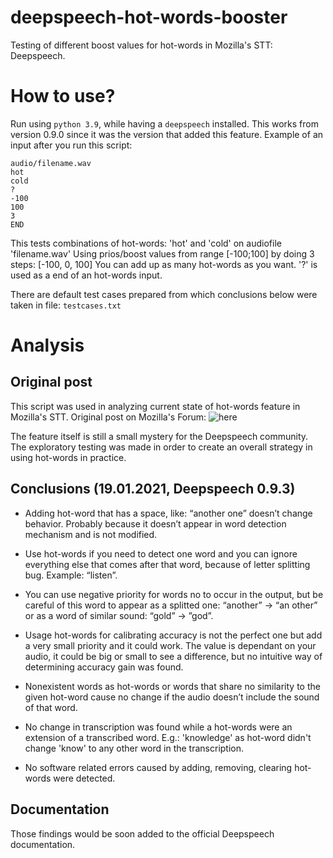 # deepspeech-hot-words-booster
Testing of different boost values for hot-words in Mozilla's STT: Deepspeech.

# How to use?
Run using `python 3.9`, while having a `deepspeech` installed. This works from version 0.9.0 since it was the version that added this feature.
Example of an input after you run this script:
```
audio/filename.wav
hot
cold
?
-100
100
3
END
```
This tests combinations of hot-words: 'hot' and 'cold' on audiofile 'filename.wav'
Using prios/boost values from range [-100;100] by doing 3 steps: [-100, 0, 100]
You can add up as many hot-words as you want. '?' is used as a end of an hot-words input.

There are default test cases prepared from which conclusions below were taken in file: `testcases.txt`

# Analysis

## Original post

This script was used in analyzing current state of hot-words feature in Mozilla's STT. 
Original post on Mozilla's Forum: ![here](https://discourse.mozilla.org/t/practical-tests-of-hot-word-feature-and-default-models-accuracy/73855/4)

The feature itself is still a small mystery for the Deepspeech community. The exploratory testing was made in order to create an overall strategy in using hot-words in practice.

## Conclusions (19.01.2021, Deepspeech 0.9.3)

- Adding hot-word that has a space, like: “another one” doesn’t change behavior. Probably because it doesn’t appear in word detection mechanism and is not modified.

- Use hot-words if you need to detect one word and you can ignore everything else that comes after that word, because of letter splitting bug. Example: “listen”.

- You can use negative priority for words no to occur in the output, but be careful of this word to appear as a splitted one: “another” -> “an other” or as a word of similar sound: “gold” -> ”god”.

- Usage hot-words for calibrating accuracy is not the perfect one but add a very small priority and it could work. The value is dependant on your audio, it could be big or small to see a difference, but no intuitive way of determining accuracy gain was found.

- Nonexistent words as hot-words or words that share no similarity to the given hot-word cause no change if the audio doesn’t include the sound of that word. 

- No change in transcription was found while a hot-words were an extension of a transcribed word. E.g.: 'knowledge' as hot-word didn't change 'know' to any other word in the transcription.

- No software related errors caused by adding, removing, clearing hot-words were detected.

## Documentation

Those findings would be soon added to the official Deepspeech documentation.

